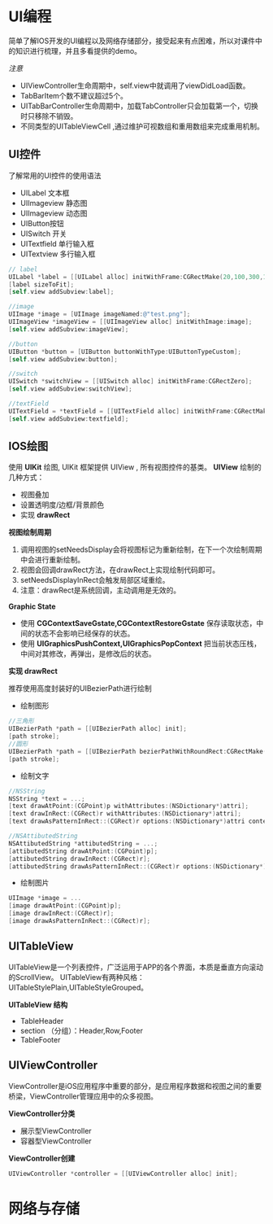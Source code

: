 # UI编程

简单了解IOS开发的UI编程以及网络存储部分，接受起来有点困难，所以对课件中的知识进行梳理，并且多看提供的demo。

*注意*
- UIViewController生命周期中，self.view中就调用了viewDidLoad函数。
- TabBarItem个数不建议超过5个。
- UITabBarController生命周期中，加载TabController只会加载第一个，切换时只移除不销毁。
- 不同类型的UITableViewCell ,通过维护可视数组和重用数组来完成重用机制。


## UI控件

了解常用的UI控件的使用语法

* UILabel 文本框
* UIImageview 静态图 
* UIImageview 动态图
* UIButton按钮
* UISwitch 开关
* UITextfield 单行输入框
* UITextview 多行输入框

```objective-c
// label
UILabel *label = [[UILabel alloc] initWithFrame:CGRectMake(20,100,300,100)];
[label sizeToFit];
[self.view addSubview:label];

//image
UIImage *image = [UIImage imageNamed:@"test.png"];
UIImageView *imageView = [[UIImageView alloc] initWithImage:image];
[self.view addSubview:imageView];

//button
UIButton *button = [UIButton buttonWithType:UIButtonTypeCustom];
[self.view addSubview:button];

//switch
UISwitch *switchView = [[UISwitch alloc] initWithFrame:CGRectZero];
[self.view addSubview:switchView];

//textField
UITextField = *textField = [[UITextField alloc] initWithFrame:CGRectMake(20,100,300,100) ];
[self.view addSubview:textfield];
```

## IOS绘图

使用 **UIKit** 绘图, UIKit 框架提供 UIView , 所有视图控件的基类。
**UIView** 绘制的几种方式：
* 视图叠加
* 设置透明度/边框/背景颜色
* 实现 **drawRect**

**视图绘制周期**

1. 调用视图的setNeedsDisplay会将视图标记为重新绘制，在下一个次绘制周期中会进行重新绘制。
2. 视图会回调drawRect方法，在drawRect上实现绘制代码即可。
3. setNeedsDisplayInRect会触发局部区域重绘。
4. 注意：drawRect是系统回调，主动调用是无效的。

**Graphic State**

- 使用 **CGContextSaveGstate,CGContextRestoreGstate** 保存读取状态，中间的状态不会影响已经保存的状态。
- 使用 **UIGraphicsPushContext,UIGraphicsPopContext** 把当前状态压栈，中间对其修改，再弹出，是修改后的状态。

**实现 drawRect**

推荐使用高度封装好的UIBezierPath进行绘制

* 绘制图形 
```objective-c
//三角形
UIBezierPath *path = [[UIBezierPath alloc] init];
[path stroke];
//圆形
UIBezierPath *path = [[UIBezierPath bezierPathWithRoundRect:CGRectMake(50,100,300,300) cornerRadius:150] init];
[path stroke];
```
* 绘制文字
```objective-c
//NSString
NSString *text = ...;
[text drawAtPoint:(CGPoint)p withAttributes:(NSDictionary*)attri];
[text drawInRect:(CGRect)r withAttributes:(NSDictionary*)attri];
[text drawAsPatternInRect::(CGRect)r options:(NSDictionary*)attri context:(NSStringDrawingContext*)c];

//NSAttibutedString
NSAttibutedString *attibutedString = ...;
[attibutedString drawAtPoint:(CGPoint)p];
[attibutedString drawInRect:(CGRect)r];
[attibutedString drawAsPatternInRect::(CGRect)r options:(NSDictionary*)attri context:(NSStringDrawingContext*)c];
```
* 绘制图片
```objective-c
UIImage *image = ...
[image drawAtPoint:(CGPoint)p];
[image drawInRect:(CGRect)r];
[image drawAsPatternInRect::(CGRect)r];
```

## UITableView

UITableView是一个列表控件，广泛运用于APP的各个界面，本质是垂直方向滚动的ScrollView。 UITableView有两种风格：UITableStylePlain,UITableStyleGrouped。

**UITableView 结构**
- TableHeader
- section （分组）：Header,Row,Footer
- TableFooter

## UIViewController

ViewController是iOS应用程序中重要的部分，是应用程序数据和视图之间的重要桥梁，ViewController管理应用中的众多视图。

**ViewController分类**
- 展示型ViewController
- 容器型ViewController

**ViewController创建**
```objective-c
UIViewController *controller = [[UIViewController alloc] init];
```


# 网络与存储
